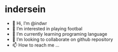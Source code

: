 # indersein
- 👋 Hi, I’m @indwr
- 👀 I’m interested in playing footbal
- 🌱 I’m currently learning programing language
- 💞️ I’m looking to collaborate on github repository
- 📫 How to reach me ...

<!---
Indwr/indersein is a ✨ special ✨ repository because its `README.md` (this file) appears on your GitHub profile.
You can click the Preview link to take a look at your changes.
--->
